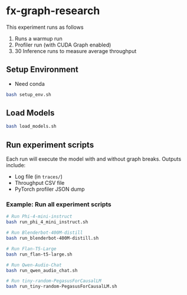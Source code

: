 # fx-graph-research

This experiment runs as follows

1. Runs a warmup run
2. Profiler run (with CUDA Graph enabled)
3. 30 Inference runs to measure average throughput

## Setup Environment
- Need conda
```bash
bash setup_env.sh
```

## Load Models
```bash
bash load_models.sh
```

## Run experiment scripts

Each run will execute the model with and without graph breaks. Outputs include:
- Log file (in `traces/`)
- Throughput CSV file
- PyTorch profiler JSON dump

### Example: Run all experiment scripts

```bash
# Run Phi-4-mini-instruct
bash run_phi_4_mini_instruct.sh

# Run Blenderbot-400M-distill
bash run_blenderbot-400M-distill.sh

# Run Flan-T5-Large
bash run_flan-t5-large.sh

# Run Qwen-Audio-Chat
bash run_qwen_audio_chat.sh

# Run tiny-random-PegasusForCausalLM
bash run_tiny-random-PegasusForCausalLM.sh
```
